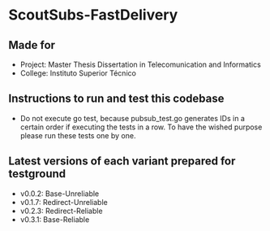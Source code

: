 # ScoutSubs-FastDelivery
## Made for
- Project: Master Thesis Dissertation in Telecomunication and Informatics
- College: Instituto Superior Técnico

## Instructions to run and test this codebase
- Do not execute go test, because pubsub_test.go generates IDs in a certain order if executing the tests in a row. To have the wished purpose please run these tests one by one.

## Latest versions of each variant prepared for testground
- v0.0.2: Base-Unreliable
- v0.1.7: Redirect-Unreliable
- v0.2.3: Redirect-Reliable
- v0.3.1: Base-Reliable
